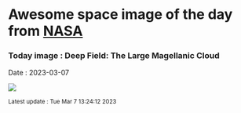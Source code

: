 
# Awesome space image of the day from [NASA](https://api.nasa.gov/)

### Today image : Deep Field: The Large Magellanic Cloud
Date : 2023-03-07

![](https://apod.nasa.gov/apod/image/2303/LmcDeepWide_Beletsky_960.jpg)

<small>Latest update : Tue Mar  7 13:24:12 2023</small>
        